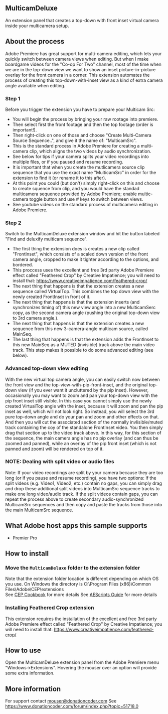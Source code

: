 ## MulticamDeluxe
An extension panel that creates a top-down with front inset virtual camera inside your multicamera setup.

## About the process
Adobe Premiere has great support for multi-camera editing, which lets your quickly switch between camera views when editing.
But when I make boardgame videos for the "Co-op For Two" channel, most of the time when we are in the top-down view we want to show an inset picture-in-picture overlay for the front camera in a corner.
This extension automates the process of creating this top-down-with-inset view as a kind of extra camera angle available when editing.
### Step 1
Before you trigger the extension you have to prepare your Multicam Src:
* You will begin the process by bringing your raw rootage into premiere.
* Then select first the front footage and then the top footage (order is important!).
* Then right-click on one of those and choose "Create Multi-Camera Source Sequence..", and give it the name of: "MulticamSrc".
* This is the standard process in Adobe Premiere for creating a multi-camera clip, which aligns the two videos by audio synchronization.
* See below for tips if your camera splits your video recordings into multiple files, or if you paused and resume recording.
* It is important that when you create the mutlicamera source clip sequence that you use the exact name "MulticamSrc" in order for the extension to find it (or rename it to this after).
* At this point you could (but don't) simply right-click on this and choose to create squence from clip, and you would have the standad multicamera sequence provided by Adobe Premiere; enable multic-camera toggle button and use # keys to switch between views.
* See youtube videos on the standard process of multicamera editing in Adobe Premiere.
### Step 2
Switch to the MulticamDeluxe extension window and hit the button labeled "Find and deluxify multicam sequence".
* The first thing the extension does is creates a new clip called "FrontInset", which consists of a scaled down version of the front camera angle, cropped to make it tighter according to the options, and bordered.
* This proccess uses the excellent and free 3rd party Adobe Premiere effect called "Feathered Crop" by Creative Impatience; you will need to install that: https://www.creativeimpatience.com/feathered-crop/
* The next thing that happens is that the extension creates a new sequence called VirtualTop.  This combines the top down view with the newly created FrontInset in front of it.
* The next thing that happens is that the extension inserts (and synchronizes timing of) this new view angle into a new MulticamSerc copy, as the second camera angle (pushing the original top-down view to 3rd camera angle.).
* The next thing that happens is that the extension creates a new sequence from this new 3-camera-angle multicam source, called MainSeq.
* The last thing that happens is that the extension adds the FrontInset to this new MainSeq as a MUTED (invisible) track above the main video track.  This step makes it possible to do some advanced editing (see below).
### Advanced top-down view editing
With the new virtual top camera angle, you can easily switch now between the front view and the top-view-with-pip-front-inset, and the original top-down view (if you ever want it uncluttered by the pip inset).
However, occasionally you may want to zoom and pan your top-down view with the pip front inset still visible.  In this case you cannot simply use the newly created VirtualTop angle with the inset, because it will zoom and pan the pip inset as well, which will not look right.
So instead, you will select the 3rd pure top-down angle and do your pan and zoom and other effects on that.
And then you will cut the associated section of the normally invlisible/muted track containing the coy of the standalone FrontInset video.  You then simply drag that section up to the video track above.
In this way, for this section of the sequence, the main camera angle has no pip overlay (and can thus be zoomed and panned), while an overlay of the pip front inset (which is not panned and zoom) will be rendered on top of it.

### NOTE: Dealing with split video or audio files
Note: If your video recordings are split by your camera because they are too long (or if you pause and resume recording), you have two options: If the split videos (e.g. Video1, Video2, etc.) contain no gaps, you can simply drag and drop these additional split videos into MulticamSrc sequence tracks to make one long video/audio track.  If the split videos contain gaps, you can repeat the process above to create secondary audio-synchronized MulticamSrc sequences and then copy and paste the tracks from those into the main MulticamSrc sequence.


## What Adobe host apps this sample supports
- Premier Pro

## How to install
### Move the `MulticamDeluxe` folder to the extension folder
Note that the extension folder location is different depending on which OS you use. 
On Windows the directory is C:\Program Files (x86)\Common Files\Adobe\CEP\extensions\
See [CEP Cookbook](https://github.com/Adobe-CEP/CEP-Resources/blob/master/CEP_8.x/Documentation/CEP%208.0%20HTML%20Extension%20Cookbook.md#extension-folders) for more details
See [AEScripts Guide](https://aescripts.com/knowledgebase/index/view/faq/zxp-installer-faq/) for more details

### Installing Feathered Crop extension
This extension requires the installation of the excellent and free 3rd party Adobe Premiere effect called "Feathered Crop" by Creative Impatience; you will need to install that: https://www.creativeimpatience.com/feathered-crop/


## How to use
Open the MulticamDeluxe extension panel from the Adobe Premiere menu "Windows->Extensions".
Hovering the mouser over an option will provide some extra information.

## More information
For support contact mouser@donationcoder.com
See https://www.donationcoder.com/forum/index.php?topic=51718.0
